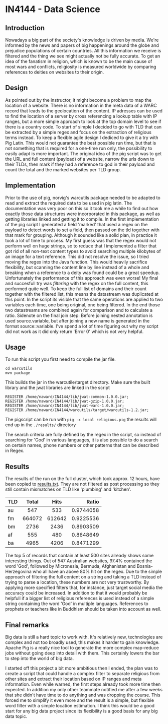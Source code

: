 # IN4144 - Data Science

## Introduction
Nowadays a big part of the society's knowledge is driven by media. We're informed by the news and papers of big happenings around the globe and prejudice populations of certain countries. All this information we receive is filtered and the thing we see might actually not be fully accurate. 
To get an idea of the fanatism in religion, which is known to be the main cause of most wars and conflicts, religiosity is measured worldwide by comparing references to deities on websites to their origin.

## Design
As pointed out by the instructor, it might become a problem to map the location of a website. There is no information in the meta data of a WARC record that leads to the geolocation of the content. IP adresses can be used to find the location of a server by cross referencing a lookup table with IP ranges, but a more simple approach to look at the top domain level to see if there is a country code. To start of simple I decided to go with TLD that can be extracted by a simple regex and focus on the extraction of religious terms instead.
To keep a flexible agile design I dediced to give it a try with Pig Latin. This would not guarantee the best possible run time, but that is not something that is required for a one-time run only, the possibility to easily adapt is more important.
The original idea of the pig script was to get the URL and full content (payload) of a website, narrow the urls down to their TLDs, then mark if they had a reference to god in their payload and count the total and the marked websites per TLD group. 

## Implementation
Prior to the use of pig, norvig's warcutils package needed to be adapted to read and extract the required data to be used in pig latin. The documentation was very poor on this so it took me a while to find out how exactly those data structures were incorporated in this package, as well as getting libraries linked and getting it to compile.
In the first implementation of the pig script I generated a field 'marked' that used a regex on the payload to detect words to set a field, then passed on the tld together with that mark for grouping. Although it sounded like a solid plan, in practice it took a lot of time to process. 
My first guess was that the regex would not perform well on huge strings, so to reduce that I implemented a filter that got rid of all non-text content types to avoid searching multiple kilobytes of an image for a text reference. This did not resolve the issue, so I tried moving the regex into the Java function. This would heavily sacrifice flexibility, but scanning the content line by line instead of a whole and breaking when a reference to a deity was found could be a great speedup. Unfortunately the performance of this approach was even worse!
My final and succesfull try was *filtering* with the regex on the full content, this performed quite well.
To keep the full list of domains and their count together with the filtered list, this means the datastream was duplicated at this point. In the script its visible that the same operations are applied to two variables each time, one being original, one being filtered. In the end those two datastreams are combined again for comparison and to calculate a ratio.
Sidenote on the final join step: Before joining nested annotation is used source.variable, but after joining a new name is generated in the format source::variable. I've spend a lot of time figuring out why my script did not work as it did only return 'Error 0' which is not very helpful.

## Usage 
To run this script you first need to compile the jar file.
```
cd warcutils
mvn package
```
This builds the jar in the warcutile/target directory.
Make sure the built library and the jwat libraries are linked in the script
```
REGISTER /home/naward/IN4144/lib/jwat-common-1.0.0.jar;
REGISTER /home/naward/IN4144/lib/jwat-gzip-1.0.0.jar;
REGISTER /home/naward/IN4144/lib/jwat-warc-1.0.0.jar;
REGISTER /home/naward/IN4144/warcutils/target/warcutils-1.2.jar;
```
The pigscript can be run with `pig -x local religious.pig`
the results will end up in the `./results/` directory

The search criteria are fully defined by the regex in the script, so instead of searching for 'God' in various languages, it is also possible to do a search on certain names, phone numbers or other patterns that can be described in Regex.

## Results
The results of the run on the full cluster, which took approx. 12 hours,  have been copied to [results.txt](https://github.com/Vikko/IN4144-DS/blob/master/results.txt). They are not filtered as post processing so they still contain mismatches on TLD like 'plumbing' and 'kitchen'.

| TLD | Total  | Hits   | Ratio     |
| --- |:------:|:------:| ---------:|
| au  | 547    | 533    | 0.9744058 |
| fm  | 664072 | 612642 | 0.9225536 |
| bm  |	2736   | 2436   | 0.8903509 |
| af  | 555    | 480    | 0.8648649 |
| ba  | 4965   | 4206   | 0.8471299 |

The top 5 of records that contain at least 500 sites already shows some interesting things. Out of 547 Australian websites, 97.4% contained the word 'God', followed by Micronesia, Bermuda, Afghanistan and Bosnia-Herzegovina who all have an above 80% hit on the regex. Due to the simple approach of filtering the full content on a string and taking a TLD instead of trying to parse a location, these numbers are not very trustworthy. By applying more specified filters that, for instance, just target social media the accuracy could be increased. In addition to that it would probably be helpfull if a bigger list of religious references is used instead of a simple string containing the word 'God' in multiple languages. References to prophets or teachers like in Buddhism should be taken into account as well.

## Final remarks
Big data is still a hard topic to work with. It's relatively new, technologies are complex and not too broadly used, this makes it harder to gain knowledge. Apache Pig is a really nice tool to generate the more complex map-reduce jobs without going deep into detail with them. This certainly lowers the bar to step into the world of big data.

I started off this project a bit more ambitious then I ended, the plan was to create a script that could handle a complex filter to separate religious from other sites and extract their location based on IP ranges and meta information. Even while warned, the first steps already took more time then expected. In addition my only other teammate notified me after a few weeks that she didn't have time to do anything and was dropping the course. This forced me to simplify it even more and the result is a simple, but flexible word filter with a simple location estimation. I think this would be a good start for any big data project since its flexibility is a good basis for any big data topic.
